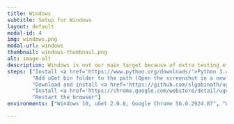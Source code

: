 ```yaml
---
title: Windows
subtitle: Setup for Windows
layout: default
modal-id: 4
img: windows.png
modal-url: windows
thumbnail: windows-thumbnail.png
alt: image-alt
description: Windows is not our main target because of extra testing effort requried. Therefore uget-chrome-wrapper for Windows may get the updates and bug fixes bit later than the Linux version. To integrate uGet with Google Chrome/Chromium/Vivaldi/Opera, follow the steps given below.
steps: ["Install <a href='https://www.python.org/downloads/'>Python 3.4 or latest</a>",
		"Add uGet bin folder to the path (Open the screenshot in a new tab for clear image)<img src='https://raw.githubusercontent.com/slgobinath/uget-chrome-wrapper/master/build/windows/add_uget_to_path.png' class='img-responsive img-centered' alt='Screenshot'/>",
		"Download and install <a href='https://github.com/slgobinath/uget-chrome-wrapper/releases/download/v2.0.0/uget-chrome-wrapper_2.0.0.exe'>uget-chrome-wrapper_2.0.0.exe</a>",
		"Install <a href='https://chrome.google.com/webstore/detail/uget-integration/efjgjleilhflffpbnkaofpmdnajdpepi'>uGet Integration</a> extension to your browser",
		"Restart the browser"]
environments: ["Windows 10, uGet 2.0.8, Google Chrome 56.0.2924.87", "Windows 10, uGet 2.0.8, Vivaldi 1.7"]

---
```

